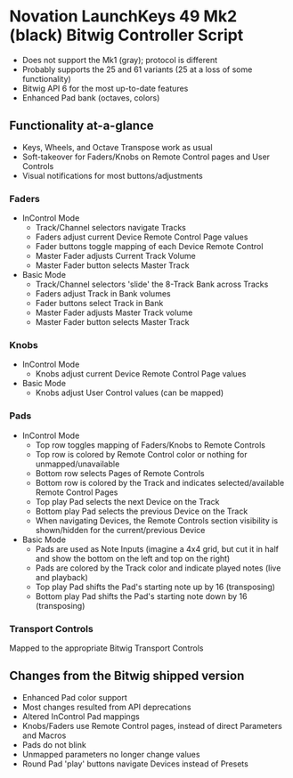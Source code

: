 # Novation LaunchKeys 49 Mk2 (black) Bitwig Controller Script
* Does not support the Mk1 (gray); protocol is different
* Probably supports the 25 and 61 variants (25 at a loss of some functionality)
* Bitwig API 6 for the most up-to-date features
* Enhanced Pad bank (octaves, colors)

## Functionality at-a-glance
* Keys, Wheels, and Octave Transpose work as usual
* Soft-takeover for Faders/Knobs on Remote Control pages and User Controls
* Visual notifications for most buttons/adjustments

### Faders
* InControl Mode
  * Track/Channel selectors navigate Tracks
  * Faders adjust current Device Remote Control Page values
  * Fader buttons toggle mapping of each Device Remote Control
  * Master Fader adjusts Current Track Volume
  * Master Fader button selects Master Track
* Basic Mode
  * Track/Channel selectors 'slide' the 8-Track Bank across Tracks
  * Faders adjust Track in Bank volumes
  * Fader buttons select Track in Bank
  * Master Fader adjusts Master Track volume
  * Master Fader button selects Master Track

### Knobs
  * InControl Mode
    * Knobs adjust current Device Remote Control Page values
  * Basic Mode
    * Knobs adjust User Control values (can be mapped)

### Pads
  * InControl Mode
    * Top row toggles mapping of Faders/Knobs to Remote Controls
    * Top row is colored by Remote Control color or nothing for unmapped/unavailable
    * Bottom row selects Pages of Remote Controls
    * Bottom row is colored by the Track and indicates selected/available Remote Control Pages
    * Top play Pad selects the next Device on the Track
    * Bottom play Pad selects the previous Device on the Track
    * When navigating Devices, the Remote Controls section visibility is shown/hidden for the current/previous Device
  * Basic Mode
    * Pads are used as Note Inputs (imagine a 4x4 grid, but cut it in half and show the bottom on the left and top on the right)
    * Pads are colored by the Track color and indicate played notes (live and playback)
    * Top play Pad shifts the Pad's starting note up by 16 (transposing)
    * Bottom play Pad shifts the Pad's starting note down by 16 (transposing)

### Transport Controls
Mapped to the appropriate Bitwig Transport Controls

## Changes from the Bitwig shipped version
* Enhanced Pad color support
* Most changes resulted from API deprecations
* Altered InControl Pad mappings
* Knobs/Faders use Remote Control pages, instead of direct Parameters and Macros
* Pads do not blink
* Unmapped parameters no longer change values
* Round Pad 'play' buttons navigate Devices instead of Presets